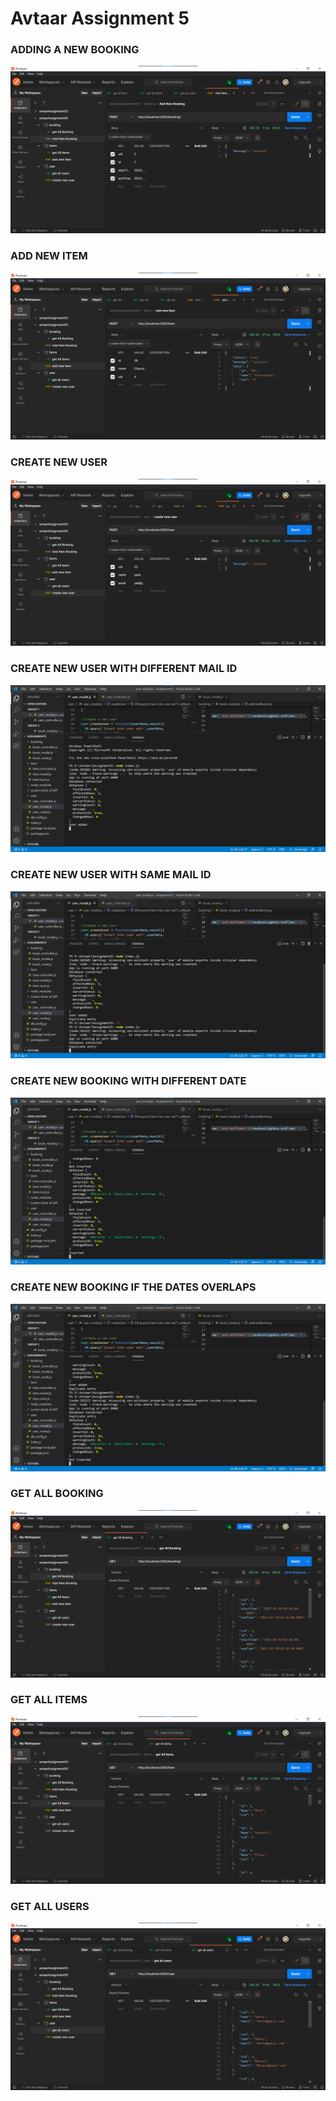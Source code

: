 # Avtaar Assignment 5

<h3>ADDING A NEW BOOKING</h3>
<img src = 'https://github.com/Mrunmayi28/Avtaar/blob/Assignment5/Assignment5/screen%20shots%20of%20API/add%20new%20booking.png' alt='ss'/>


<h3>ADD NEW ITEM</h3>
<img src = 'https://github.com/Mrunmayi28/Avtaar/blob/Assignment5/Assignment5/screen%20shots%20of%20API/add%20new%20item.png' alt='ss'/>



<h3>CREATE NEW USER</h3>
<img src = 'https://github.com/Mrunmayi28/Avtaar/blob/Assignment5/Assignment5/screen%20shots%20of%20API/create%20new%20user.png' alt='ss'/>

<h3>CREATE NEW USER WITH DIFFERENT MAIL ID</h3>
<img src = 'https://github.com/Mrunmayi28/Avtaar/blob/Assignment5/Assignment5/screen%20shots%20of%20API/different%20mail.png' alt='ss'/>


<h3>CREATE NEW USER WITH SAME MAIL ID</h3>
<img src = 'https://github.com/Mrunmayi28/Avtaar/blob/Assignment5/Assignment5/screen%20shots%20of%20API/same%20mail.png' alt='ss'/>



<h3>CREATE NEW BOOKING WITH DIFFERENT DATE</h3>
<img src = 'https://github.com/Mrunmayi28/Avtaar/blob/Assignment5/Assignment5/screen%20shots%20of%20API/differentdate.png' alt='ss'/>




<h3>CREATE NEW BOOKING IF THE DATES OVERLAPS</h3>
<img src = 'https://github.com/Mrunmayi28/Avtaar/blob/Assignment5/Assignment5/screen%20shots%20of%20API/ifdateoverlaps.png' alt='ss'/>



<h3>GET ALL BOOKING</h3>
<img src = 'https://github.com/Mrunmayi28/Avtaar/blob/Assignment5/Assignment5/screen%20shots%20of%20API/get%20all%20booking.png' alt='ss'/>



<h3>GET ALL ITEMS</h3>
<img src = 'https://github.com/Mrunmayi28/Avtaar/blob/Assignment5/Assignment5/screen%20shots%20of%20API/get%20all%20items.png' alt='ss'/>



<h3>GET ALL USERS</h3>
<img src = 'https://github.com/Mrunmayi28/Avtaar/blob/Assignment5/Assignment5/screen%20shots%20of%20API/get%20all%20users.png' alt='ss'/>


